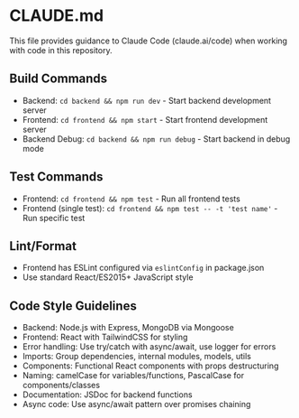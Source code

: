 # CLAUDE.md

This file provides guidance to Claude Code (claude.ai/code) when working with code in this repository.

## Build Commands
- Backend: `cd backend && npm run dev` - Start backend development server
- Frontend: `cd frontend && npm start` - Start frontend development server
- Backend Debug: `cd backend && npm run debug` - Start backend in debug mode

## Test Commands
- Frontend: `cd frontend && npm test` - Run all frontend tests
- Frontend (single test): `cd frontend && npm test -- -t 'test name'` - Run specific test

## Lint/Format
- Frontend has ESLint configured via `eslintConfig` in package.json
- Use standard React/ES2015+ JavaScript style

## Code Style Guidelines
- Backend: Node.js with Express, MongoDB via Mongoose
- Frontend: React with TailwindCSS for styling
- Error handling: Use try/catch with async/await, use logger for errors
- Imports: Group dependencies, internal modules, models, utils
- Components: Functional React components with props destructuring
- Naming: camelCase for variables/functions, PascalCase for components/classes
- Documentation: JSDoc for backend functions
- Async code: Use async/await pattern over promises chaining